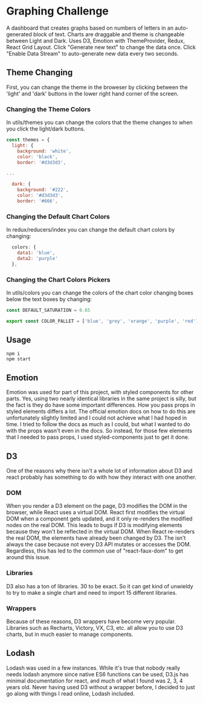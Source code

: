 # Graphing Challenge

A dashboard that creates graphs based on numbers of letters in an auto-generated block of text. Charts are draggable and theme is changeable between Light and Dark. Uses D3, Emotion with ThemeProvider, Redux, React Grid Layout. Click "Generate new text" to change the data once. Click "Enable Data Stream" to auto-generate new data every two seconds.

## Theme Changing

First, you can change the theme in the broweser by clicking between the 'light' and 'dark' buttons in the lower right hand corner of the screen.

### Changing the Theme Colors

In utils/themes you can change the colors that the theme changes to when you click the light/dark buttons.

```javascript
const themes = {
  light: {
    background: 'white',
    color: 'black',
    border: '#d3d3d3',

...

  dark: {
    background: '#222',
    color: '#d3d3d3',
    border: '#666',
 ```

### Changing the Default Chart Colors

In redux/reducers/index you can change the default chart colors by changing:

```javascript
  colors: {
    data1: 'blue',
    data2: 'purple'
  },
```

### Changing the Chart Colors Pickers

In utils/colors you can change the colors of the chart color changing boxes below the text boxes by changing:

```javascript
const DEFAULT_SATURATION = 0.65

export const COLOR_PALLET = ['blue', 'grey', 'orange', 'purple', 'red']
```

## Usage

```
npm i
npm start
```

## Emotion

Emotion was used for part of this project, with styled components for other parts. Yes, using two nearly identical libraries in the same project is silly, but the fact is they do have some important differences. How you pass props in styled elements differs a lot. The official emotion docs on how to do this are unfortunately slightly limited and I could not achieve what I had hoped in time. I tried to follow the docs as much as I could, but what I wanted to do with the props wasn't even in the docs. So instead, for those few elements that I needed to pass props, I used styled-components just to get it done.

## D3

One of the reasons why there isn't a whole lot of information about D3 and react probably has something to do with how they interact with one another. 

### DOM
When you render a D3 element on the page, D3 modifies the DOM in the browser, while React uses a virtual DOM. React first modifies the virtual DOM when a component gets updated, and it only re-renders the modified nodes on the real DOM. This leads to bugs if D3 is modifying elements because they won't be reflected in the virtual DOM. When React re-renders the real DOM, the elements have already been changed by D3. The isn't always the case because not every D3 API mutates or accesses the DOM. Regardless, this has led to the common use of "react-faux-dom" to get around this issue.

### Libraries
D3 also has a ton of libraries. 30 to be exact. So it can get kind of unwieldy to try to make a single chart and need to import 15 different libraries.

### Wrappers
Because of these reasons, D3 wrappers have become very popular. Libraries such as Recharts, Victory, VX, C3, etc. all allow you to use D3 charts, but in much easier to manage components. 

## Lodash

Lodash was used in a few instances. While it's true that nobody really needs lodash anymore since native ES6 functions can be used, D3.js has minimal documentation for react, and much of what I found was 2, 3, 4 years old. Never having used D3 without a wrapper before, I decided to just go along with things I read online, Lodash included.

